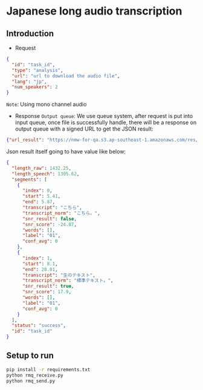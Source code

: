 # Japanese long audio transcription

## Introduction

- Request

```json
{
  "id": "task_id",
  "type": "analysis",
  "url": "url to download the audio file",
  "lang": "jp",
  "num_speakers": 2
}
```

`Note`: Using mono channel audio

- Response
`Output queue`: We use queue system, after request is put into input queue, once file is successfully handle, there will be a response on output queue with a signed URL to get the JSON result:
```json
{"url_result": "https://nmw-for-qa.s3.ap-southeast-1.amazonaws.com/res/86fe8527-e34a-47a6-bc85-c372525160d1.json?AWSAccessKeyId=AKIAU5ATHYMXO5U2X6JS&Signature=tBqVuJ2eO2fxG1OBtrRWsS8gb5w%3D&Expires=1737694853", "status": "success", "length_raw": 190.98, "id": "1058e5e2-3b15-400b-88df-de344f8d95c8", "version": "2.13.7", "env": "saas.jp.prod"}
```
Json result itself going to have value like below:
```json
{
  "length_raw": 1432.25,
  "length_speech": 1305.62,
  "segments": [
    {
      "index": 0,
      "start": 5.41,
      "end": 5.87,
      "transcript": "こちら",
      "transcript_norm": "こちら。",
      "snr_result": false,
      "snr_score": -24.87,
      "words": [],
      "label": "01",
      "conf_avg": 0
    },
    {
      "index": 1,
      "start": 8.1,
      "end": 28.01,
      "transcript": "生のテキスト",
      "transcript_norm": "標準テキスト。",
      "snr_result": true,
      "snr_score": 17.9,
      "words": [],
      "label": "01",
      "conf_avg": 0
    }
  ],
  "status": "success",
  "id": "task_id"
}
```

## Setup to run

```bash
pip install -r requirements.txt
python rmq_receive.py
python rmq_send.py
```
